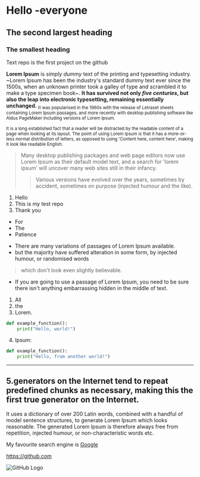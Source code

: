 # Hello -everyone
## The second largest heading
### The smallest heading

Text repo is the first project on the github 

**Lorem Ipsum** is *simply dummy* text of the printing and typesetting industry. 
~Lorem Ipsum has been the industry's standard dummy text ever since the 1500s, when an unknown printer took a galley of type and scrambled it to make a type specimen book~. 
**It has survived not only _five centuries_, but also the leap into electronic typesetting, remaining essentially unchanged.**
<sub>It was popularised in the 1960s with the release of Letraset sheets containing Lorem Ipsum passages, and more recently with desktop publishing software like Aldus PageMaker including versions of Lorem Ipsum.</sub>

<sup>It is a long established fact that a reader will be distracted by the readable content of a page when looking at its layout. The point of using Lorem Ipsum is that it has a more-or-less normal distribution of letters, as opposed to using 'Content here, content here', making it look like readable English. </sup>
>Many desktop publishing packages and web page editors now use Lorem Ipsum as their default model text, and a search for 'lorem ipsum' will uncover many web sites still in their infancy.
>
>>Various versions have evolved over the years, sometimes by accident, sometimes on purpose (injected humour and the like).

1. Hello
2. This is my test repo
3. Thank you

- For
- The
- Patience

* There are many variations of passages of Lorem Ipsum available.
*  but the majority have suffered alteration in some form, by injected humour, or randomised words
  > which don't look even slightly believable.
* If you are going to use a passage of Lorem Ipsum, you need to be sure there isn't anything embarrassing hidden in the middle of text.

1. All 
2. the 
3. Lorem.

```python
def example_function():
    print("Hello, world!")
```


4. Ipsum:

```python
def example_function():
    print("Hello, from another world!")
```
***  
5.generators on the Internet tend to repeat predefined chunks as necessary, making this the first true generator on the Internet.
---
It uses a dictionary of over 200 Latin words, combined with a handful of model sentence structures, to generate Lorem Ipsum which looks reasonable. The generated Lorem Ipsum is therefore always free from repetition, injected humour, or non-characteristic words etc.

My favourite search engine is [Google](https://google.com "It is so powerful")

<https://github.com>

![GitHub Logo](https://github.githubassets.com/images/modules/logos_page/GitHub-Mark.png "GitHub Logo")


